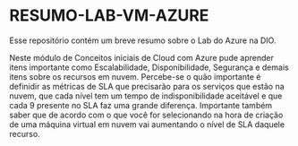 # RESUMO-LAB-VM-AZURE
Esse repositório contém um breve resumo sobre o Lab do Azure na DIO.

Neste módulo de Conceitos iniciais de Cloud com Azure pude aprender itens importante como Escalabilidade, Disponibilidade, Segurança e demais itens sobre os recursos em nuvem.
Percebe-se o quão importante é definidir as métricas de SLA que precisarão para os serviços que estão na nuvem, que cada nível tem um tempo de indisponibilidade aceitável e que cada 9 presente no SLA faz uma grande diferença.
Importante também saber que de acordo com o que você for selecionando na hora de criação de uma máquina virtual em nuvem vai aumentando o nível de SLA daquele recurso.
